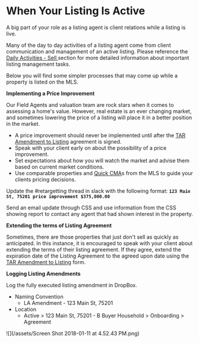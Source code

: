 # When Your Listing Is Active

A big part of your role as a listing agent is client relations while a listing is live.

Many of the day to day activities of a listing agent come from client communication and management of an active listing. Please reference the [Daily Activities - Sell ](/listing-agent/daily-activities.md)section for more detailed information about important listing management tasks.

Below you will find some simpler processes that may come up while a property is listed on the MLS.

**Implementing a Price Improvement**

Our Field Agents and valuation team are rock stars when it comes to assessing a home's value. However, real estate is an ever changing market, and sometimes lowering the price of a listing will place it in a better position in the market.

* A price improvement should never be implemented until after the [TAR Amendment to Listing](http://www.sarealtywatch.com/wp-content/uploads/sites/230/2015/10/TX-Amendment-to-Listing-TAR-1404.pdf) agreement is signed.
* Speak with your client early on about the possibility of a price improvement. 
* Set expectations about how you will watch the market and advise them based on current market conditions. 
* Use comparable properties and [Quick CMA](/listing-agent/daily-activities.md)s from the MLS to guide your clients pricing decisions.

Update the \#retargetting thread in slack with the following format: **`123 Main St, 75201 price improvement $375,000.00`**

Send an email update through CSS and use information from the CSS showing report to contact any agent that had shown interest in the property.

**Extending the terms of Listing Agreement**

Sometimes, there are those properties that just don't sell as quickly as anticipated. In this instance, it is encouraged to speak with your client about extending the terms of their listing agreement. If they agree, extend the expiration date of the Listing Agreement to the agreed upon date using the [TAR Amendment to Listing](http://www.sarealtywatch.com/wp-content/uploads/sites/230/2015/10/TX-Amendment-to-Listing-TAR-1404.pdf) form.

**Logging Listing Amendments**

Log the fully executed listing amendment in DropBox.

* Naming Convention
  * LA Amendment - 123 Main St, 75201
* Location
  * Active &gt; 123 Main St, 75201 - B Buyer Household &gt; Onboarding &gt; Agreement 

![](/assets/Screen Shot 2018-01-11 at 4.52.43 PM.png)

